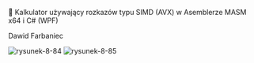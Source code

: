 :scroll: Kalkulator używający rozkazów typu SIMD (AVX) w Asemblerze MASM x64 i C# (WPF)

Dawid Farbaniec

![rysunek-8-84](https://github.com/hakerinfo/masm-x64-basics/blob/main/008-084/rysunek-8-84.png)
![rysunek-8-85](https://github.com/hakerinfo/masm-x64-basics/blob/main/008-084/rysunek-8-85.png)
